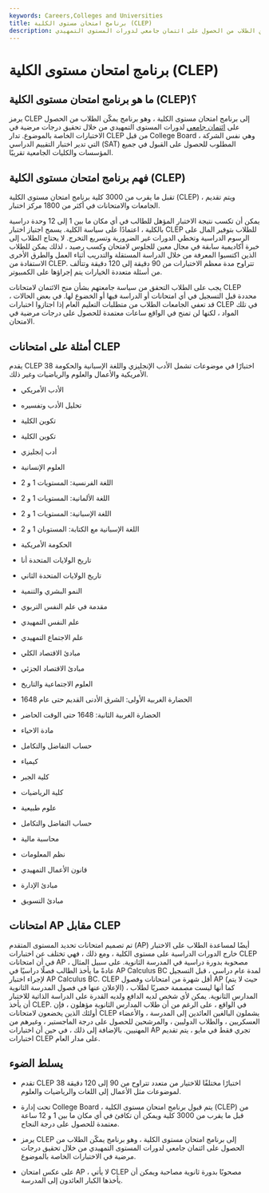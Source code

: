 ```yaml
---
keywords: Careers,Colleges and Universities
title: برنامج امتحان مستوى الكلية (CLEP)
description: برنامج اختبار مستوى الكلية عبارة عن خطة تمكن الطلاب من الحصول على ائتمان جامعي لدورات المستوى التمهيدي.
---
```


# برنامج امتحان مستوى الكلية (CLEP)
## ما هو برنامج امتحان مستوى الكلية (CLEP)؟

يرمز CLEP إلى برنامج امتحان مستوى الكلية ، وهو برنامج يمكّن الطلاب من الحصول على [ائتمان جامعي](/education-credit) لدورات المستوى التمهيدي من خلال تحقيق درجات مرضية في الاختبارات الخاصة بالموضوع. تدار CLEP من قبل College Board ، وهي نفس الشركة التي تدير اختبار التقييم الدراسي (SAT) المطلوب للحصول على القبول في جميع المؤسسات والكليات الجامعية تقريبًا.

## فهم برنامج امتحان مستوى الكلية (CLEP)

تقبل ما يقرب من 3000 كلية برنامج امتحان مستوى الكلية (CLEP) ، ويتم تقديم الجامعات والامتحانات في أكثر من 1800 مركز اختبار.

يمكن أن تكسب نتيجة الاختبار المؤهل للطالب في أي مكان ما بين 1 إلى 12 وحدة دراسية بالكلية ، اعتمادًا على سياسة الكلية. يسمح اجتياز اختبار CLEP للطلاب بتوفير المال على الرسوم الدراسية وتخطي الدورات غير الضرورية وتسريع التخرج. لا يحتاج الطلاب إلى خبرة أكاديمية سابقة في مجال معين للجلوس لامتحان وكسب رصيد ، لذلك يمكن للطلاب الذين اكتسبوا المعرفة من خلال الدراسة المستقلة والتدريب أثناء العمل والطرق الأخرى الاستفادة من CLEP. تتراوح مدة معظم الاختبارات من 90 دقيقة إلى 120 دقيقة وتتألف من أسئلة متعددة الخيارات يتم إجراؤها على الكمبيوتر.

يجب على الطلاب التحقق من سياسة جامعتهم بشأن منح الائتمان لامتحانات CLEP محددة قبل التسجيل في أي امتحانات أو الدراسة فيها أو الخضوع لها. في بعض الحالات ، قد تعفي الجامعات الطلاب من متطلبات التعليم العام إذا اجتازوا اختبارات CLEP في تلك المواد ، لكنها لن تمنح في الواقع ساعات معتمدة للحصول على درجات مرضية في الامتحان.

## أمثلة على امتحانات CLEP

يقدم CLEP 38 اختبارًا في موضوعات تشمل الأدب الإنجليزي واللغة الإسبانية والحكومة الأمريكية والأعمال والعلوم والرياضيات وغير ذلك.

- الأدب الأمريكي

- تحليل الأدب وتفسيره

- تكوين الكلية

- تكوين الكلية

- أدب إنجليزي

- العلوم الإنسانية

- اللغة الفرنسية: المستويات 1 و 2

- اللغة الألمانية: المستويات 1 و 2

- اللغة الإسبانية: المستويات 1 و 2

- اللغة الإسبانية مع الكتابة: المستوىان 1 و 2

- الحكومة الأمريكية

- تاريخ الولايات المتحدة أنا

- تاريخ الولايات المتحدة الثاني

- النمو البشري والتنمية

- مقدمة في علم النفس التربوي

- علم النفس التمهيدي

- علم الاجتماع التمهيدي

- مبادئ الاقتصاد الكلي

- مبادئ الاقتصاد الجزئي

- العلوم الاجتماعية والتاريخ

- الحضارة الغربية الأولى: الشرق الأدنى القديم حتى عام 1648

- الحضارة الغربية الثانية: 1648 حتى الوقت الحاضر

- مادة الاحياء

- حساب التفاضل والتكامل

- كيمياء

- كلية الجبر

- كلية الرياضيات

- علوم طبيعية

- حساب التفاضل والتكامل

- محاسبة مالية

- نظم المعلومات

- قانون الأعمال التمهيدي

- مبادئ الإدارة

- مبادئ التسويق

## امتحانات AP مقابل CLEP

تم تصميم امتحانات تحديد المستوى المتقدم (AP) أيضًا لمساعدة الطلاب على الاختبار خارج الدورات الدراسية على مستوى الكلية ، ومع ذلك ، فهي تختلف عن اختبارات CLEP في أن امتحانات AP مصحوبة بدورة دراسية في المدرسة الثانوية. على سبيل المثال ، عادةً ما يأخذ الطالب فصلًا دراسيًا في AP Calculus BC لمدة عام دراسي ، قبل التسجيل لإجراء اختبار AP Calculus BC. CLEP أقل شهرة من امتحانات وفصول AP (حيث لا يتم الإعلان عنها في فصول المدرسة الثانوية) ، كما أنها ليست مصممة حصريًا لطلاب المدارس الثانوية. يمكن لأي شخص لديه الدافع ولديه القدرة على الدراسة الذاتية للاختبار أن يأخذ CLEP. في الواقع ، على الرغم من أن طلاب المدارس الثانوية مؤهلون ، فإن أولئك الذين يخضعون لامتحانات CLEP يشملون البالغين العائدين إلى المدرسة ، والأعضاء العسكريين ، والطلاب الدوليين ، والمرشحين للحصول على درجة الماجستير ، وغيرهم من المهنيين. بالإضافة إلى ذلك ، في حين أن اختبارات AP تجري فقط في مايو ، يتم تقديم اختبارات CLEP على مدار العام.

## يسلط الضوء

- تقدم CLEP 38 اختبارًا مختلفًا للاختيار من متعدد تتراوح من 90 إلى 120 دقيقة لموضوعات مثل الأعمال إلى اللغات والرياضيات والعلوم.

- تحت إدارة College Board ، يتم قبول برنامج امتحان مستوى الكلية (CLEP) من قبل ما يقرب من 3000 كلية ويمكن أن تكافئ في أي مكان ما بين 1 و 12 ساعة معتمدة للحصول على درجة النجاح.

- يرمز CLEP إلى برنامج امتحان مستوى الكلية ، وهو برنامج يمكّن الطلاب من الحصول على ائتمان جامعي لدورات المستوى التمهيدي من خلال تحقيق درجات مرضية في الاختبارات الخاصة بالموضوع.

- على عكس امتحان AP ، لا يأتي CLEP مصحوبًا بدورة ثانوية مصاحبة ويمكن أن يأخذها الكبار العائدون إلى المدرسة.

